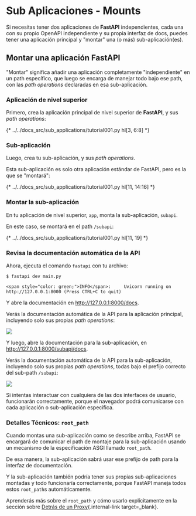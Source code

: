 # Sub Aplicaciones - Mounts

Si necesitas tener dos aplicaciones de **FastAPI** independientes, cada una con su propio OpenAPI independiente y su propia interfaz de docs, puedes tener una aplicación principal y "montar" una (o más) sub-aplicación(es).

## Montar una aplicación **FastAPI**

"Montar" significa añadir una aplicación completamente "independiente" en un path específico, que luego se encarga de manejar todo bajo ese path, con las _path operations_ declaradas en esa sub-aplicación.

### Aplicación de nivel superior

Primero, crea la aplicación principal de nivel superior de **FastAPI**, y sus *path operations*:

{* ../../docs_src/sub_applications/tutorial001.py hl[3, 6:8] *}

### Sub-aplicación

Luego, crea tu sub-aplicación, y sus *path operations*.

Esta sub-aplicación es solo otra aplicación estándar de FastAPI, pero es la que se "montará":

{* ../../docs_src/sub_applications/tutorial001.py hl[11, 14:16] *}

### Montar la sub-aplicación

En tu aplicación de nivel superior, `app`, monta la sub-aplicación, `subapi`.

En este caso, se montará en el path `/subapi`:

{* ../../docs_src/sub_applications/tutorial001.py hl[11, 19] *}

### Revisa la documentación automática de la API

Ahora, ejecuta el comando `fastapi` con tu archivo:

<div class="termy">

```console
$ fastapi dev main.py

<span style="color: green;">INFO</span>:     Uvicorn running on http://127.0.0.1:8000 (Press CTRL+C to quit)
```

</div>

Y abre la documentación en <a href="http://127.0.0.1:8000/docs" class="external-link" target="_blank">http://127.0.0.1:8000/docs</a>.

Verás la documentación automática de la API para la aplicación principal, incluyendo solo sus propias _path operations_:

<img src="/img/tutorial/sub-applications/image01.png">

Y luego, abre la documentación para la sub-aplicación, en <a href="http://127.0.0.1:8000/subapi/docs" class="external-link" target="_blank">http://127.0.0.1:8000/subapi/docs</a>.

Verás la documentación automática de la API para la sub-aplicación, incluyendo solo sus propias _path operations_, todas bajo el prefijo correcto del sub-path `/subapi`:

<img src="/img/tutorial/sub-applications/image02.png">

Si intentas interactuar con cualquiera de las dos interfaces de usuario, funcionarán correctamente, porque el navegador podrá comunicarse con cada aplicación o sub-aplicación específica.

### Detalles Técnicos: `root_path`

Cuando montas una sub-aplicación como se describe arriba, FastAPI se encargará de comunicar el path de montaje para la sub-aplicación usando un mecanismo de la especificación ASGI llamado `root_path`.

De esa manera, la sub-aplicación sabrá usar ese prefijo de path para la interfaz de documentación.

Y la sub-aplicación también podría tener sus propias sub-aplicaciones montadas y todo funcionaría correctamente, porque FastAPI maneja todos estos `root_path`s automáticamente.

Aprenderás más sobre el `root_path` y cómo usarlo explícitamente en la sección sobre [Detrás de un Proxy](behind-a-proxy.md){.internal-link target=_blank}.
